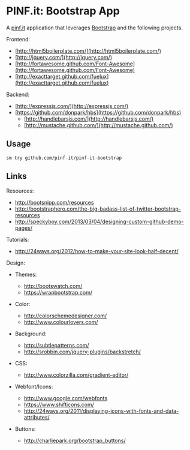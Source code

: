 PINF.it: Bootstrap App
======================

A [pinf.it](http://pinf.it) application that leverages [Bootstrap](http://twitter.github.com/bootstrap/) and the following projects.

Frontend:

  * [http://html5boilerplate.com/](http://html5boilerplate.com/)
  * [http://jquery.com/](http://jquery.com/)
  * [http://fortawesome.github.com/Font-Awesome](http://fortawesome.github.com/Font-Awesome)
  * [http://exacttarget.github.com/fuelux](http://exacttarget.github.com/fuelux)

Backend:

  * [http://expressjs.com/](http://expressjs.com/)
  * [https://github.com/donpark/hbs](https://github.com/donpark/hbs)
    * [http://handlebarsjs.com/](http://handlebarsjs.com/)
    * [http://mustache.github.com/](http://mustache.github.com/)


Usage
-----

	sm try github.com/pinf-it/pinf-it-bootstrap


Links
-----

Resources:

  * http://bootsnipp.com/resources
  * http://bootstraphero.com/the-big-badass-list-of-twitter-bootstrap-resources
  * http://speckyboy.com/2013/03/04/designing-custom-github-demo-pages/

Tutorials:

  * http://24ways.org/2012/how-to-make-your-site-look-half-decent/

Design:

  * Themes:

    * http://bootswatch.com/
    * https://wrapbootstrap.com/

  * Color:

    * http://colorschemedesigner.com/
    * http://www.colourlovers.com/

  * Background:

    * http://subtlepatterns.com/
    * http://srobbin.com/jquery-plugins/backstretch/

  * CSS:

    * http://www.colorzilla.com/gradient-editor/

  * Webfont/Icons:

    * http://www.google.com/webfonts
    * https://www.shifticons.com/
    * http://24ways.org/2011/displaying-icons-with-fonts-and-data-attributes/

  * Buttons:

    * http://charliepark.org/bootstrap_buttons/
